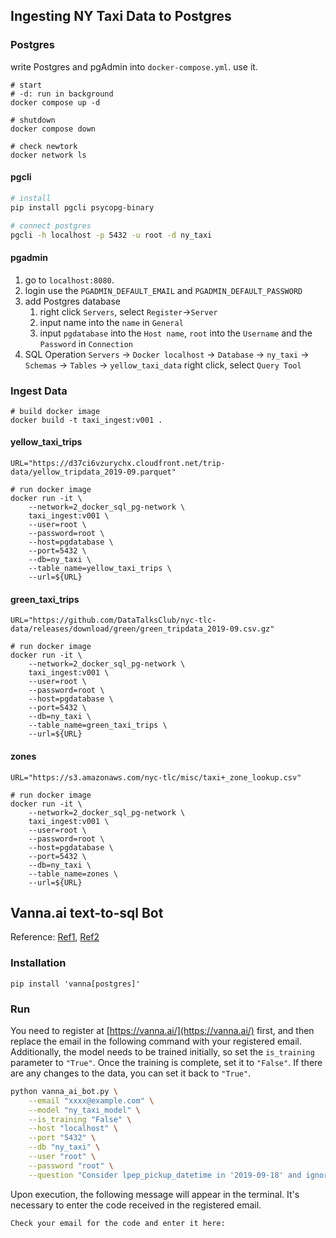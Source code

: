 ## Ingesting NY Taxi Data to Postgres

### Postgres
write Postgres and pgAdmin into `docker-compose.yml`.
use it.
```shell
# start
# -d: run in background
docker compose up -d

# shutdown
docker compose down

# check newtork
docker network ls
```

#### pgcli
```sh
# install
pip install pgcli psycopg-binary

# connect postgres
pgcli -h localhost -p 5432 -u root -d ny_taxi
```

#### pgadmin
1. go to `localhost:8080`.
2. login
   use the `PGADMIN_DEFAULT_EMAIL` and `PGADMIN_DEFAULT_PASSWORD`
3. add Postgres database
   1) right click `Servers`, select `Register`->`Server`
   2) input name into the `name` in `General`
   3) input `pgdatabase` into the `Host name`, `root` into the `Username` and the `Password` in `Connection`
4. SQL Operation
   `Servers` -> `Docker localhost` -> `Database` -> `ny_taxi` -> `Schemas` -> `Tables` -> `yellow_taxi_data`
   right click, select `Query Tool`

### Ingest Data
```shell
# build docker image
docker build -t taxi_ingest:v001 .
```

#### yellow_taxi_trips
```shell
URL="https://d37ci6vzurychx.cloudfront.net/trip-data/yellow_tripdata_2019-09.parquet"

# run docker image
docker run -it \
    --network=2_docker_sql_pg-network \
    taxi_ingest:v001 \
    --user=root \
    --password=root \
    --host=pgdatabase \
    --port=5432 \
    --db=ny_taxi \
    --table_name=yellow_taxi_trips \
    --url=${URL}
```

#### green_taxi_trips
```shell
URL="https://github.com/DataTalksClub/nyc-tlc-data/releases/download/green/green_tripdata_2019-09.csv.gz"

# run docker image
docker run -it \
    --network=2_docker_sql_pg-network \
    taxi_ingest:v001 \
    --user=root \
    --password=root \
    --host=pgdatabase \
    --port=5432 \
    --db=ny_taxi \
    --table_name=green_taxi_trips \
    --url=${URL}
```

#### zones
```shell
URL="https://s3.amazonaws.com/nyc-tlc/misc/taxi+_zone_lookup.csv"

# run docker image
docker run -it \
    --network=2_docker_sql_pg-network \
    taxi_ingest:v001 \
    --user=root \
    --password=root \
    --host=pgdatabase \
    --port=5432 \
    --db=ny_taxi \
    --table_name=zones \
    --url=${URL}
```

## Vanna.ai text-to-sql Bot
Reference: [Ref1](https://vanna.ai/docs/postgres-openai-vanna-vannadb.html), [Ref2](https://github.com/r0mymendez/text-to-sql/blob/main/vanna-streamlit-tutorial.ipynb)

### Installation
```
pip install 'vanna[postgres]'
```

### Run
You need to register at [https://vanna.ai/](https://vanna.ai/) first, and then replace the email in the following command with your registered email. Additionally, the model needs to be trained initially, so set the `is_training` parameter to `"True"`. Once the training is complete, set it to `"False"`. If there are any changes to the data, you can set it back to `"True"`.
```sh
python vanna_ai_bot.py \
    --email "xxxx@example.com" \
    --model "ny_taxi_model" \
    --is_training "False" \
    --host "localhost" \
    --port "5432" \
    --db "ny_taxi" \
    --user "root" \
    --password "root" \
    --question "Consider lpep_pickup_datetime in '2019-09-18' and ignoring Borough has Unknown\nWhich were the 3 pick up Boroughs that had a sum of total_amount superior to 50000?"
```
Upon execution, the following message will appear in the terminal. It's necessary to enter the code received in the registered email.
```
Check your email for the code and enter it here: 
```